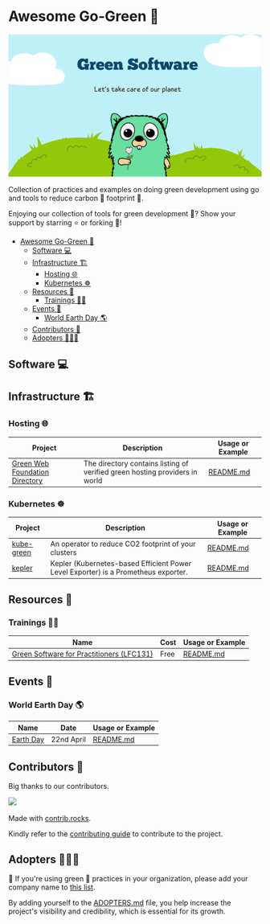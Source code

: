 # Awesome Go-Green 🌳

<div style="text-align:center;">
    <img src="./assets/GreenSoftware.png" alt="Green Software" />
</div>

Collection of practices and examples on doing green development using go and tools to reduce carbon 💨 footprint 👣.

Enjoying our collection of tools for green development 🌱? Show your support by starring ⭐ or forking 🍴!

- [Awesome Go-Green 🌳](#awesome-go-green-)
  - [Software 💻](#software-)
  - [Infrastructure 🏗️](#infrastructure-️)
    - [Hosting 🌐](#hosting-)
    - [Kubernetes ☸️](#kubernetes-️)
  - [Resources 📘](#resources-)
    - [Trainings 👩‍🏫](#trainings-)
  - [Events 🎊](#events-)
    - [World Earth Day 🌎](#world-earth-day-)
  - [Contributors 🤝](#contributors-)
  - [Adopters 🧑‍🤝‍🧑](#adopters-)

## Software 💻

## Infrastructure 🏗️

### Hosting 🌐

| Project     | Description      | Usage or Example |
| ------- | ----------- | ---------------- |
| [Green Web Foundation Directory](https://app.greenweb.org/directory/) | The directory contains listing of verified green hosting providers in world | [README.md](./infrastructure/hosting/green-web-directory/README.md) |

### Kubernetes ☸️

| Project     | Description      | Usage or Example |
| ------- | ----------- | ---------------- |
| [kube-green](https://kube-green.dev/) | An operator to reduce CO2 footprint of your clusters | [README.md](./infrastructure/kubernetes/kube-green/README.md) |
|[kepler](https://sustainable-computing.io/)| Kepler (Kubernetes-based Efficient Power Level Exporter) is a Prometheus exporter.| [README.md](./infrastructure/kubernetes/kepler/README.md) |

## Resources 📘

### Trainings 👩‍🏫

| Name | Cost | Usage or Example |
| ------- | ----------- | ---------------- |
| [Green Software for Practitioners (LFC131)](https://training.linuxfoundation.org/training/green-software-for-practitioners-lfc131/) | Free | [README.md](./resources/trainings/lfc-131/README.md) |

## Events 🎊

### World Earth Day 🌎

| Name | Date | Usage or Example |
| ------- | ----------- | ---------------- |
| [Earth Day](https://en.wikipedia.org/wiki/Earth_Day) | 22nd April | [README.md](./events/world-earth-day/README.md) |

## Contributors 🤝

Big thanks to our contributors.

<a href="https://github.com/sarvsav/awesome-go-green/graphs/contributors">
  <img src="https://contrib.rocks/image?repo=sarvsav/awesome-go-green" />
</a>

Made with [contrib.rocks](https://contrib.rocks).

Kindly refer to the [contributing guide](https://github.com/sarvsav/awesome-go-green/blob/main/CONTRIBUTING.md) to contribute to the project.

## Adopters 🧑‍🤝‍🧑

📢 If you're using green 🌳 practices in your organization, please add your company name to [this list](./ADOPTERS.md).

By adding yourself to the [ADOPTERS.md](./ADOPTERS.md) file, you help increase the project's visibility and credibility, which is essential for its growth.

